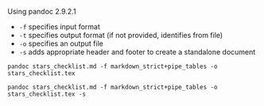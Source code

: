 Using pandoc 2.9.2.1

* `-f` specifies input format
* `-t` specifies output format (if not provided, identifies from file)
* `-o` specifies an output file
* `-s` adds appropriate header and footer to create a standalone document

```
pandoc stars_checklist.md -f markdown_strict+pipe_tables -o stars_checklist.tex
```

```
pandoc stars_checklist.md -f markdown_strict+pipe_tables -o stars_checklist.tex -s
```